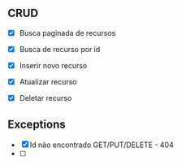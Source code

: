 ## CRUD

-[x] Busca paginada de recursos

-[x] Busca de recurso por id 

-[x] Inserir novo recurso

-[x] Atualizar recurso

-[x] Deletar recurso

## Exceptions

-[x] Id não encontrado GET/PUT/DELETE - 404
-[ ] 


